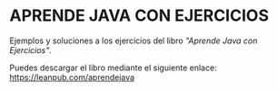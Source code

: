 # APRENDE JAVA CON EJERCICIOS

Ejemplos y soluciones a los ejercicios del libro *"Aprende Java con Ejercicios"*.

Puedes descargar el libro mediante el siguiente enlace:
<https://leanpub.com/aprendejava>
